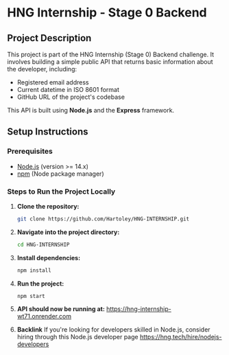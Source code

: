 # HNG Internship - Stage 0 Backend

## Project Description

This project is part of the HNG Internship (Stage 0) Backend challenge. It involves building a simple public API that returns basic information about the developer, including:

- Registered email address
- Current datetime in ISO 8601 format
- GitHub URL of the project's codebase

This API is built using **Node.js** and the **Express** framework.

## Setup Instructions

### Prerequisites

- [Node.js](https://nodejs.org/en/) (version >= 14.x)
- [npm](https://www.npmjs.com/) (Node package manager)

### Steps to Run the Project Locally

1. **Clone the repository:**
   ```bash
   git clone https://github.com/Hartoley/HNG-INTERNSHIP.git
   ```
2. **Navigate into the project directory:**

   ```bash
   cd HNG-INTERNSHIP

   ```

3. **Install dependencies:**

   ```bash
   npm install

   ```

4. **Run the project:**

   ```bash
   npm start

   ```

5. **API should now be running at:**
   https://hng-internship-wt71.onrender.com

6. **Backlink**
   If you're looking for developers skilled in Node.js, consider hiring through this Node.js developer page https://hng.tech/hire/nodejs-developers
